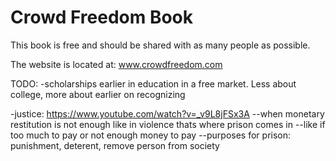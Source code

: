 # Crowd Freedom Book

This book is free and should be shared with as many people as possible.

The website is located at: www.crowdfreedom.com

TODO:
-scholarships earlier in education in a free market. Less about college, more about earlier on recognizing

-justice: https://www.youtube.com/watch?v=_v9L8jFSx3A
--when monetary restitution is not enough like in violence thats where prison comes in
--like if too much to pay or not enough money to pay
--purposes for prison: punishment, deterent, remove person from society